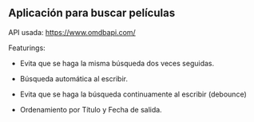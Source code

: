 ## Aplicación para buscar películas

API usada: https://www.omdbapi.com/

Featurings:

- Evita que se haga la misma búsqueda dos veces seguidas.

- Búsqueda automática al escribir.

- Evita que se haga la búsqueda continuamente al escribir (debounce)

- Ordenamiento por Título y Fecha de salida.

